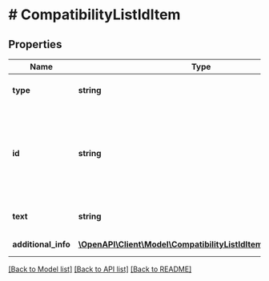 # # CompatibilityListIdItem

## Properties

Name | Type | Description | Notes
------------ | ------------- | ------------- | -------------
**type** | **string** |  | [optional] [default to 'ID']
**id** | **string** | Id of the compatible item. Should be used in categories where ID version of compatible list is supported. See &lt;a href&#x3D;\&quot;/documentation/#tag/Compatibility-List/paths/~1sale~1compatibility-list~1supported-categories/get\&quot;&gt; supported-categories&lt;/a&gt; resource. &lt;a href&#x3D;\&quot;../../compatibility_list\&quot; target&#x3D;\&quot;_blank\&quot;&gt;Read more&lt;/a&gt;. | 
**text** | **string** | Text description of the compatible item. When creating (Post) or updating (Put) a compatibility list the field is ignored. | [optional] 
**additional_info** | [**\OpenAPI\Client\Model\CompatibilityListIdItemAdditionalInfo[]**](CompatibilityListIdItemAdditionalInfo.md) | Details of the compatible item represented by ID. | [optional] 

[[Back to Model list]](../../README.md#documentation-for-models) [[Back to API list]](../../README.md#documentation-for-api-endpoints) [[Back to README]](../../README.md)


